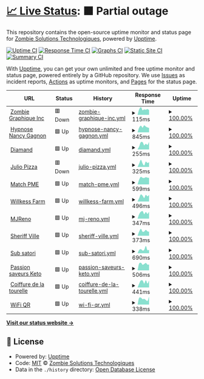# [📈 Live Status](https://status.zombiegraphique.com): <!--live status--> **🟧 Partial outage**

This repository contains the open-source uptime monitor and status page for [Zombie Solutions Technologiques](https://zombie.technology), powered by [Upptime](https://github.com/upptime/upptime).

[![Uptime CI](https://github.com/Zombie-Technology/uptime/workflows/Uptime%20CI/badge.svg)](https://github.com/Zombie-Technology/uptime/actions?query=workflow%3A%22Uptime+CI%22)
[![Response Time CI](https://github.com/Zombie-Technology/uptime/workflows/Response%20Time%20CI/badge.svg)](https://github.com/Zombie-Technology/uptime/actions?query=workflow%3A%22Response+Time+CI%22)
[![Graphs CI](https://github.com/Zombie-Technology/uptime/workflows/Graphs%20CI/badge.svg)](https://github.com/Zombie-Technology/uptime/actions?query=workflow%3A%22Graphs+CI%22)
[![Static Site CI](https://github.com/Zombie-Technology/uptime/workflows/Static%20Site%20CI/badge.svg)](https://github.com/Zombie-Technology/uptime/actions?query=workflow%3A%22Static+Site+CI%22)
[![Summary CI](https://github.com/Zombie-Technology/uptime/workflows/Summary%20CI/badge.svg)](https://github.com/Zombie-Technology/uptime/actions?query=workflow%3A%22Summary+CI%22)

With [Upptime](https://upptime.js.org), you can get your own unlimited and free uptime monitor and status page, powered entirely by a GitHub repository. We use [Issues](https://github.com/Zombie-Technology/uptime/issues) as incident reports, [Actions](https://github.com/Zombie-Technology/uptime/actions) as uptime monitors, and [Pages](https://status.zombiegraphique.com) for the status page.

<!--start: status pages-->
<!-- This summary is generated by Upptime (https://github.com/upptime/upptime) -->
<!-- Do not edit this manually, your changes will be overwritten -->
<!-- prettier-ignore -->
| URL | Status | History | Response Time | Uptime |
| --- | ------ | ------- | ------------- | ------ |
| <img alt="" src="https://zombiegraphique.com/favicon.ico" height="13"> [Zombie Graphique Inc](https://zombiegraphique.com) | 🟥 Down | [zombie-graphique-inc.yml](https://github.com/Zombie-Technology/uptime/commits/HEAD/history/zombie-graphique-inc.yml) | <details><summary><img alt="Response time graph" src="./graphs/zombie-graphique-inc/response-time-week.png" height="20"> 115ms</summary><br><a href="https://status.zombiegraphique.com/history/zombie-graphique-inc"><img alt="Response time 123" src="https://img.shields.io/endpoint?url=https%3A%2F%2Fraw.githubusercontent.com%2FZombie-Technology%2Fuptime%2FHEAD%2Fapi%2Fzombie-graphique-inc%2Fresponse-time.json"></a><br><a href="https://status.zombiegraphique.com/history/zombie-graphique-inc"><img alt="24-hour response time 97" src="https://img.shields.io/endpoint?url=https%3A%2F%2Fraw.githubusercontent.com%2FZombie-Technology%2Fuptime%2FHEAD%2Fapi%2Fzombie-graphique-inc%2Fresponse-time-day.json"></a><br><a href="https://status.zombiegraphique.com/history/zombie-graphique-inc"><img alt="7-day response time 115" src="https://img.shields.io/endpoint?url=https%3A%2F%2Fraw.githubusercontent.com%2FZombie-Technology%2Fuptime%2FHEAD%2Fapi%2Fzombie-graphique-inc%2Fresponse-time-week.json"></a><br><a href="https://status.zombiegraphique.com/history/zombie-graphique-inc"><img alt="30-day response time 110" src="https://img.shields.io/endpoint?url=https%3A%2F%2Fraw.githubusercontent.com%2FZombie-Technology%2Fuptime%2FHEAD%2Fapi%2Fzombie-graphique-inc%2Fresponse-time-month.json"></a><br><a href="https://status.zombiegraphique.com/history/zombie-graphique-inc"><img alt="1-year response time 123" src="https://img.shields.io/endpoint?url=https%3A%2F%2Fraw.githubusercontent.com%2FZombie-Technology%2Fuptime%2FHEAD%2Fapi%2Fzombie-graphique-inc%2Fresponse-time-year.json"></a></details> | <details><summary><a href="https://status.zombiegraphique.com/history/zombie-graphique-inc">100.00%</a></summary><a href="https://status.zombiegraphique.com/history/zombie-graphique-inc"><img alt="All-time uptime 97.53%" src="https://img.shields.io/endpoint?url=https%3A%2F%2Fraw.githubusercontent.com%2FZombie-Technology%2Fuptime%2FHEAD%2Fapi%2Fzombie-graphique-inc%2Fuptime.json"></a><br><a href="https://status.zombiegraphique.com/history/zombie-graphique-inc"><img alt="24-hour uptime 100.00%" src="https://img.shields.io/endpoint?url=https%3A%2F%2Fraw.githubusercontent.com%2FZombie-Technology%2Fuptime%2FHEAD%2Fapi%2Fzombie-graphique-inc%2Fuptime-day.json"></a><br><a href="https://status.zombiegraphique.com/history/zombie-graphique-inc"><img alt="7-day uptime 100.00%" src="https://img.shields.io/endpoint?url=https%3A%2F%2Fraw.githubusercontent.com%2FZombie-Technology%2Fuptime%2FHEAD%2Fapi%2Fzombie-graphique-inc%2Fuptime-week.json"></a><br><a href="https://status.zombiegraphique.com/history/zombie-graphique-inc"><img alt="30-day uptime 100.00%" src="https://img.shields.io/endpoint?url=https%3A%2F%2Fraw.githubusercontent.com%2FZombie-Technology%2Fuptime%2FHEAD%2Fapi%2Fzombie-graphique-inc%2Fuptime-month.json"></a><br><a href="https://status.zombiegraphique.com/history/zombie-graphique-inc"><img alt="1-year uptime 97.53%" src="https://img.shields.io/endpoint?url=https%3A%2F%2Fraw.githubusercontent.com%2FZombie-Technology%2Fuptime%2FHEAD%2Fapi%2Fzombie-graphique-inc%2Fuptime-year.json"></a></details>
| <img alt="" src="https://hypnonancy.com/favicon.ico" height="13"> [Hypnose Nancy Gagnon](https://www.hypnonancy.com) | 🟩 Up | [hypnose-nancy-gagnon.yml](https://github.com/Zombie-Technology/uptime/commits/HEAD/history/hypnose-nancy-gagnon.yml) | <details><summary><img alt="Response time graph" src="./graphs/hypnose-nancy-gagnon/response-time-week.png" height="20"> 845ms</summary><br><a href="https://status.zombiegraphique.com/history/hypnose-nancy-gagnon"><img alt="Response time 818" src="https://img.shields.io/endpoint?url=https%3A%2F%2Fraw.githubusercontent.com%2FZombie-Technology%2Fuptime%2FHEAD%2Fapi%2Fhypnose-nancy-gagnon%2Fresponse-time.json"></a><br><a href="https://status.zombiegraphique.com/history/hypnose-nancy-gagnon"><img alt="24-hour response time 692" src="https://img.shields.io/endpoint?url=https%3A%2F%2Fraw.githubusercontent.com%2FZombie-Technology%2Fuptime%2FHEAD%2Fapi%2Fhypnose-nancy-gagnon%2Fresponse-time-day.json"></a><br><a href="https://status.zombiegraphique.com/history/hypnose-nancy-gagnon"><img alt="7-day response time 845" src="https://img.shields.io/endpoint?url=https%3A%2F%2Fraw.githubusercontent.com%2FZombie-Technology%2Fuptime%2FHEAD%2Fapi%2Fhypnose-nancy-gagnon%2Fresponse-time-week.json"></a><br><a href="https://status.zombiegraphique.com/history/hypnose-nancy-gagnon"><img alt="30-day response time 798" src="https://img.shields.io/endpoint?url=https%3A%2F%2Fraw.githubusercontent.com%2FZombie-Technology%2Fuptime%2FHEAD%2Fapi%2Fhypnose-nancy-gagnon%2Fresponse-time-month.json"></a><br><a href="https://status.zombiegraphique.com/history/hypnose-nancy-gagnon"><img alt="1-year response time 818" src="https://img.shields.io/endpoint?url=https%3A%2F%2Fraw.githubusercontent.com%2FZombie-Technology%2Fuptime%2FHEAD%2Fapi%2Fhypnose-nancy-gagnon%2Fresponse-time-year.json"></a></details> | <details><summary><a href="https://status.zombiegraphique.com/history/hypnose-nancy-gagnon">100.00%</a></summary><a href="https://status.zombiegraphique.com/history/hypnose-nancy-gagnon"><img alt="All-time uptime 99.86%" src="https://img.shields.io/endpoint?url=https%3A%2F%2Fraw.githubusercontent.com%2FZombie-Technology%2Fuptime%2FHEAD%2Fapi%2Fhypnose-nancy-gagnon%2Fuptime.json"></a><br><a href="https://status.zombiegraphique.com/history/hypnose-nancy-gagnon"><img alt="24-hour uptime 100.00%" src="https://img.shields.io/endpoint?url=https%3A%2F%2Fraw.githubusercontent.com%2FZombie-Technology%2Fuptime%2FHEAD%2Fapi%2Fhypnose-nancy-gagnon%2Fuptime-day.json"></a><br><a href="https://status.zombiegraphique.com/history/hypnose-nancy-gagnon"><img alt="7-day uptime 100.00%" src="https://img.shields.io/endpoint?url=https%3A%2F%2Fraw.githubusercontent.com%2FZombie-Technology%2Fuptime%2FHEAD%2Fapi%2Fhypnose-nancy-gagnon%2Fuptime-week.json"></a><br><a href="https://status.zombiegraphique.com/history/hypnose-nancy-gagnon"><img alt="30-day uptime 100.00%" src="https://img.shields.io/endpoint?url=https%3A%2F%2Fraw.githubusercontent.com%2FZombie-Technology%2Fuptime%2FHEAD%2Fapi%2Fhypnose-nancy-gagnon%2Fuptime-month.json"></a><br><a href="https://status.zombiegraphique.com/history/hypnose-nancy-gagnon"><img alt="1-year uptime 99.86%" src="https://img.shields.io/endpoint?url=https%3A%2F%2Fraw.githubusercontent.com%2FZombie-Technology%2Fuptime%2FHEAD%2Fapi%2Fhypnose-nancy-gagnon%2Fuptime-year.json"></a></details>
| <img alt="" src="https://favicons.githubusercontent.com/diamand.ca" height="13"> [Diamand](https://diamand.ca) | 🟩 Up | [diamand.yml](https://github.com/Zombie-Technology/uptime/commits/HEAD/history/diamand.yml) | <details><summary><img alt="Response time graph" src="./graphs/diamand/response-time-week.png" height="20"> 255ms</summary><br><a href="https://status.zombiegraphique.com/history/diamand"><img alt="Response time 216" src="https://img.shields.io/endpoint?url=https%3A%2F%2Fraw.githubusercontent.com%2FZombie-Technology%2Fuptime%2FHEAD%2Fapi%2Fdiamand%2Fresponse-time.json"></a><br><a href="https://status.zombiegraphique.com/history/diamand"><img alt="24-hour response time 336" src="https://img.shields.io/endpoint?url=https%3A%2F%2Fraw.githubusercontent.com%2FZombie-Technology%2Fuptime%2FHEAD%2Fapi%2Fdiamand%2Fresponse-time-day.json"></a><br><a href="https://status.zombiegraphique.com/history/diamand"><img alt="7-day response time 255" src="https://img.shields.io/endpoint?url=https%3A%2F%2Fraw.githubusercontent.com%2FZombie-Technology%2Fuptime%2FHEAD%2Fapi%2Fdiamand%2Fresponse-time-week.json"></a><br><a href="https://status.zombiegraphique.com/history/diamand"><img alt="30-day response time 230" src="https://img.shields.io/endpoint?url=https%3A%2F%2Fraw.githubusercontent.com%2FZombie-Technology%2Fuptime%2FHEAD%2Fapi%2Fdiamand%2Fresponse-time-month.json"></a><br><a href="https://status.zombiegraphique.com/history/diamand"><img alt="1-year response time 216" src="https://img.shields.io/endpoint?url=https%3A%2F%2Fraw.githubusercontent.com%2FZombie-Technology%2Fuptime%2FHEAD%2Fapi%2Fdiamand%2Fresponse-time-year.json"></a></details> | <details><summary><a href="https://status.zombiegraphique.com/history/diamand">100.00%</a></summary><a href="https://status.zombiegraphique.com/history/diamand"><img alt="All-time uptime 99.88%" src="https://img.shields.io/endpoint?url=https%3A%2F%2Fraw.githubusercontent.com%2FZombie-Technology%2Fuptime%2FHEAD%2Fapi%2Fdiamand%2Fuptime.json"></a><br><a href="https://status.zombiegraphique.com/history/diamand"><img alt="24-hour uptime 100.00%" src="https://img.shields.io/endpoint?url=https%3A%2F%2Fraw.githubusercontent.com%2FZombie-Technology%2Fuptime%2FHEAD%2Fapi%2Fdiamand%2Fuptime-day.json"></a><br><a href="https://status.zombiegraphique.com/history/diamand"><img alt="7-day uptime 100.00%" src="https://img.shields.io/endpoint?url=https%3A%2F%2Fraw.githubusercontent.com%2FZombie-Technology%2Fuptime%2FHEAD%2Fapi%2Fdiamand%2Fuptime-week.json"></a><br><a href="https://status.zombiegraphique.com/history/diamand"><img alt="30-day uptime 100.00%" src="https://img.shields.io/endpoint?url=https%3A%2F%2Fraw.githubusercontent.com%2FZombie-Technology%2Fuptime%2FHEAD%2Fapi%2Fdiamand%2Fuptime-month.json"></a><br><a href="https://status.zombiegraphique.com/history/diamand"><img alt="1-year uptime 99.88%" src="https://img.shields.io/endpoint?url=https%3A%2F%2Fraw.githubusercontent.com%2FZombie-Technology%2Fuptime%2FHEAD%2Fapi%2Fdiamand%2Fuptime-year.json"></a></details>
| <img alt="" src="https://favicons.githubusercontent.com/julio.pizza" height="13"> [Julio Pizza](https://julio.pizza) | 🟥 Down | [julio-pizza.yml](https://github.com/Zombie-Technology/uptime/commits/HEAD/history/julio-pizza.yml) | <details><summary><img alt="Response time graph" src="./graphs/julio-pizza/response-time-week.png" height="20"> 325ms</summary><br><a href="https://status.zombiegraphique.com/history/julio-pizza"><img alt="Response time 266" src="https://img.shields.io/endpoint?url=https%3A%2F%2Fraw.githubusercontent.com%2FZombie-Technology%2Fuptime%2FHEAD%2Fapi%2Fjulio-pizza%2Fresponse-time.json"></a><br><a href="https://status.zombiegraphique.com/history/julio-pizza"><img alt="24-hour response time 363" src="https://img.shields.io/endpoint?url=https%3A%2F%2Fraw.githubusercontent.com%2FZombie-Technology%2Fuptime%2FHEAD%2Fapi%2Fjulio-pizza%2Fresponse-time-day.json"></a><br><a href="https://status.zombiegraphique.com/history/julio-pizza"><img alt="7-day response time 325" src="https://img.shields.io/endpoint?url=https%3A%2F%2Fraw.githubusercontent.com%2FZombie-Technology%2Fuptime%2FHEAD%2Fapi%2Fjulio-pizza%2Fresponse-time-week.json"></a><br><a href="https://status.zombiegraphique.com/history/julio-pizza"><img alt="30-day response time 291" src="https://img.shields.io/endpoint?url=https%3A%2F%2Fraw.githubusercontent.com%2FZombie-Technology%2Fuptime%2FHEAD%2Fapi%2Fjulio-pizza%2Fresponse-time-month.json"></a><br><a href="https://status.zombiegraphique.com/history/julio-pizza"><img alt="1-year response time 266" src="https://img.shields.io/endpoint?url=https%3A%2F%2Fraw.githubusercontent.com%2FZombie-Technology%2Fuptime%2FHEAD%2Fapi%2Fjulio-pizza%2Fresponse-time-year.json"></a></details> | <details><summary><a href="https://status.zombiegraphique.com/history/julio-pizza">100.00%</a></summary><a href="https://status.zombiegraphique.com/history/julio-pizza"><img alt="All-time uptime 97.53%" src="https://img.shields.io/endpoint?url=https%3A%2F%2Fraw.githubusercontent.com%2FZombie-Technology%2Fuptime%2FHEAD%2Fapi%2Fjulio-pizza%2Fuptime.json"></a><br><a href="https://status.zombiegraphique.com/history/julio-pizza"><img alt="24-hour uptime 100.00%" src="https://img.shields.io/endpoint?url=https%3A%2F%2Fraw.githubusercontent.com%2FZombie-Technology%2Fuptime%2FHEAD%2Fapi%2Fjulio-pizza%2Fuptime-day.json"></a><br><a href="https://status.zombiegraphique.com/history/julio-pizza"><img alt="7-day uptime 100.00%" src="https://img.shields.io/endpoint?url=https%3A%2F%2Fraw.githubusercontent.com%2FZombie-Technology%2Fuptime%2FHEAD%2Fapi%2Fjulio-pizza%2Fuptime-week.json"></a><br><a href="https://status.zombiegraphique.com/history/julio-pizza"><img alt="30-day uptime 100.00%" src="https://img.shields.io/endpoint?url=https%3A%2F%2Fraw.githubusercontent.com%2FZombie-Technology%2Fuptime%2FHEAD%2Fapi%2Fjulio-pizza%2Fuptime-month.json"></a><br><a href="https://status.zombiegraphique.com/history/julio-pizza"><img alt="1-year uptime 97.53%" src="https://img.shields.io/endpoint?url=https%3A%2F%2Fraw.githubusercontent.com%2FZombie-Technology%2Fuptime%2FHEAD%2Fapi%2Fjulio-pizza%2Fuptime-year.json"></a></details>
| <img alt="" src="https://favicons.githubusercontent.com/matchpme.ca" height="13"> [Match PME](https://matchpme.ca) | 🟩 Up | [match-pme.yml](https://github.com/Zombie-Technology/uptime/commits/HEAD/history/match-pme.yml) | <details><summary><img alt="Response time graph" src="./graphs/match-pme/response-time-week.png" height="20"> 599ms</summary><br><a href="https://status.zombiegraphique.com/history/match-pme"><img alt="Response time 663" src="https://img.shields.io/endpoint?url=https%3A%2F%2Fraw.githubusercontent.com%2FZombie-Technology%2Fuptime%2FHEAD%2Fapi%2Fmatch-pme%2Fresponse-time.json"></a><br><a href="https://status.zombiegraphique.com/history/match-pme"><img alt="24-hour response time 595" src="https://img.shields.io/endpoint?url=https%3A%2F%2Fraw.githubusercontent.com%2FZombie-Technology%2Fuptime%2FHEAD%2Fapi%2Fmatch-pme%2Fresponse-time-day.json"></a><br><a href="https://status.zombiegraphique.com/history/match-pme"><img alt="7-day response time 599" src="https://img.shields.io/endpoint?url=https%3A%2F%2Fraw.githubusercontent.com%2FZombie-Technology%2Fuptime%2FHEAD%2Fapi%2Fmatch-pme%2Fresponse-time-week.json"></a><br><a href="https://status.zombiegraphique.com/history/match-pme"><img alt="30-day response time 627" src="https://img.shields.io/endpoint?url=https%3A%2F%2Fraw.githubusercontent.com%2FZombie-Technology%2Fuptime%2FHEAD%2Fapi%2Fmatch-pme%2Fresponse-time-month.json"></a><br><a href="https://status.zombiegraphique.com/history/match-pme"><img alt="1-year response time 663" src="https://img.shields.io/endpoint?url=https%3A%2F%2Fraw.githubusercontent.com%2FZombie-Technology%2Fuptime%2FHEAD%2Fapi%2Fmatch-pme%2Fresponse-time-year.json"></a></details> | <details><summary><a href="https://status.zombiegraphique.com/history/match-pme">100.00%</a></summary><a href="https://status.zombiegraphique.com/history/match-pme"><img alt="All-time uptime 99.88%" src="https://img.shields.io/endpoint?url=https%3A%2F%2Fraw.githubusercontent.com%2FZombie-Technology%2Fuptime%2FHEAD%2Fapi%2Fmatch-pme%2Fuptime.json"></a><br><a href="https://status.zombiegraphique.com/history/match-pme"><img alt="24-hour uptime 100.00%" src="https://img.shields.io/endpoint?url=https%3A%2F%2Fraw.githubusercontent.com%2FZombie-Technology%2Fuptime%2FHEAD%2Fapi%2Fmatch-pme%2Fuptime-day.json"></a><br><a href="https://status.zombiegraphique.com/history/match-pme"><img alt="7-day uptime 100.00%" src="https://img.shields.io/endpoint?url=https%3A%2F%2Fraw.githubusercontent.com%2FZombie-Technology%2Fuptime%2FHEAD%2Fapi%2Fmatch-pme%2Fuptime-week.json"></a><br><a href="https://status.zombiegraphique.com/history/match-pme"><img alt="30-day uptime 100.00%" src="https://img.shields.io/endpoint?url=https%3A%2F%2Fraw.githubusercontent.com%2FZombie-Technology%2Fuptime%2FHEAD%2Fapi%2Fmatch-pme%2Fuptime-month.json"></a><br><a href="https://status.zombiegraphique.com/history/match-pme"><img alt="1-year uptime 99.88%" src="https://img.shields.io/endpoint?url=https%3A%2F%2Fraw.githubusercontent.com%2FZombie-Technology%2Fuptime%2FHEAD%2Fapi%2Fmatch-pme%2Fuptime-year.json"></a></details>
| <img alt="" src="https://favicons.githubusercontent.com/willkess.farm" height="13"> [Willkess Farm](https://willkess.farm) | 🟩 Up | [willkess-farm.yml](https://github.com/Zombie-Technology/uptime/commits/HEAD/history/willkess-farm.yml) | <details><summary><img alt="Response time graph" src="./graphs/willkess-farm/response-time-week.png" height="20"> 496ms</summary><br><a href="https://status.zombiegraphique.com/history/willkess-farm"><img alt="Response time 561" src="https://img.shields.io/endpoint?url=https%3A%2F%2Fraw.githubusercontent.com%2FZombie-Technology%2Fuptime%2FHEAD%2Fapi%2Fwillkess-farm%2Fresponse-time.json"></a><br><a href="https://status.zombiegraphique.com/history/willkess-farm"><img alt="24-hour response time 590" src="https://img.shields.io/endpoint?url=https%3A%2F%2Fraw.githubusercontent.com%2FZombie-Technology%2Fuptime%2FHEAD%2Fapi%2Fwillkess-farm%2Fresponse-time-day.json"></a><br><a href="https://status.zombiegraphique.com/history/willkess-farm"><img alt="7-day response time 496" src="https://img.shields.io/endpoint?url=https%3A%2F%2Fraw.githubusercontent.com%2FZombie-Technology%2Fuptime%2FHEAD%2Fapi%2Fwillkess-farm%2Fresponse-time-week.json"></a><br><a href="https://status.zombiegraphique.com/history/willkess-farm"><img alt="30-day response time 449" src="https://img.shields.io/endpoint?url=https%3A%2F%2Fraw.githubusercontent.com%2FZombie-Technology%2Fuptime%2FHEAD%2Fapi%2Fwillkess-farm%2Fresponse-time-month.json"></a><br><a href="https://status.zombiegraphique.com/history/willkess-farm"><img alt="1-year response time 561" src="https://img.shields.io/endpoint?url=https%3A%2F%2Fraw.githubusercontent.com%2FZombie-Technology%2Fuptime%2FHEAD%2Fapi%2Fwillkess-farm%2Fresponse-time-year.json"></a></details> | <details><summary><a href="https://status.zombiegraphique.com/history/willkess-farm">100.00%</a></summary><a href="https://status.zombiegraphique.com/history/willkess-farm"><img alt="All-time uptime 98.44%" src="https://img.shields.io/endpoint?url=https%3A%2F%2Fraw.githubusercontent.com%2FZombie-Technology%2Fuptime%2FHEAD%2Fapi%2Fwillkess-farm%2Fuptime.json"></a><br><a href="https://status.zombiegraphique.com/history/willkess-farm"><img alt="24-hour uptime 100.00%" src="https://img.shields.io/endpoint?url=https%3A%2F%2Fraw.githubusercontent.com%2FZombie-Technology%2Fuptime%2FHEAD%2Fapi%2Fwillkess-farm%2Fuptime-day.json"></a><br><a href="https://status.zombiegraphique.com/history/willkess-farm"><img alt="7-day uptime 100.00%" src="https://img.shields.io/endpoint?url=https%3A%2F%2Fraw.githubusercontent.com%2FZombie-Technology%2Fuptime%2FHEAD%2Fapi%2Fwillkess-farm%2Fuptime-week.json"></a><br><a href="https://status.zombiegraphique.com/history/willkess-farm"><img alt="30-day uptime 100.00%" src="https://img.shields.io/endpoint?url=https%3A%2F%2Fraw.githubusercontent.com%2FZombie-Technology%2Fuptime%2FHEAD%2Fapi%2Fwillkess-farm%2Fuptime-month.json"></a><br><a href="https://status.zombiegraphique.com/history/willkess-farm"><img alt="1-year uptime 98.44%" src="https://img.shields.io/endpoint?url=https%3A%2F%2Fraw.githubusercontent.com%2FZombie-Technology%2Fuptime%2FHEAD%2Fapi%2Fwillkess-farm%2Fuptime-year.json"></a></details>
| <img alt="" src="https://favicons.githubusercontent.com/mjreno.ca" height="13"> [MJReno](https://mjreno.ca) | 🟩 Up | [mj-reno.yml](https://github.com/Zombie-Technology/uptime/commits/HEAD/history/mj-reno.yml) | <details><summary><img alt="Response time graph" src="./graphs/mj-reno/response-time-week.png" height="20"> 347ms</summary><br><a href="https://status.zombiegraphique.com/history/mj-reno"><img alt="Response time 355" src="https://img.shields.io/endpoint?url=https%3A%2F%2Fraw.githubusercontent.com%2FZombie-Technology%2Fuptime%2FHEAD%2Fapi%2Fmj-reno%2Fresponse-time.json"></a><br><a href="https://status.zombiegraphique.com/history/mj-reno"><img alt="24-hour response time 395" src="https://img.shields.io/endpoint?url=https%3A%2F%2Fraw.githubusercontent.com%2FZombie-Technology%2Fuptime%2FHEAD%2Fapi%2Fmj-reno%2Fresponse-time-day.json"></a><br><a href="https://status.zombiegraphique.com/history/mj-reno"><img alt="7-day response time 347" src="https://img.shields.io/endpoint?url=https%3A%2F%2Fraw.githubusercontent.com%2FZombie-Technology%2Fuptime%2FHEAD%2Fapi%2Fmj-reno%2Fresponse-time-week.json"></a><br><a href="https://status.zombiegraphique.com/history/mj-reno"><img alt="30-day response time 347" src="https://img.shields.io/endpoint?url=https%3A%2F%2Fraw.githubusercontent.com%2FZombie-Technology%2Fuptime%2FHEAD%2Fapi%2Fmj-reno%2Fresponse-time-month.json"></a><br><a href="https://status.zombiegraphique.com/history/mj-reno"><img alt="1-year response time 355" src="https://img.shields.io/endpoint?url=https%3A%2F%2Fraw.githubusercontent.com%2FZombie-Technology%2Fuptime%2FHEAD%2Fapi%2Fmj-reno%2Fresponse-time-year.json"></a></details> | <details><summary><a href="https://status.zombiegraphique.com/history/mj-reno">100.00%</a></summary><a href="https://status.zombiegraphique.com/history/mj-reno"><img alt="All-time uptime 99.89%" src="https://img.shields.io/endpoint?url=https%3A%2F%2Fraw.githubusercontent.com%2FZombie-Technology%2Fuptime%2FHEAD%2Fapi%2Fmj-reno%2Fuptime.json"></a><br><a href="https://status.zombiegraphique.com/history/mj-reno"><img alt="24-hour uptime 100.00%" src="https://img.shields.io/endpoint?url=https%3A%2F%2Fraw.githubusercontent.com%2FZombie-Technology%2Fuptime%2FHEAD%2Fapi%2Fmj-reno%2Fuptime-day.json"></a><br><a href="https://status.zombiegraphique.com/history/mj-reno"><img alt="7-day uptime 100.00%" src="https://img.shields.io/endpoint?url=https%3A%2F%2Fraw.githubusercontent.com%2FZombie-Technology%2Fuptime%2FHEAD%2Fapi%2Fmj-reno%2Fuptime-week.json"></a><br><a href="https://status.zombiegraphique.com/history/mj-reno"><img alt="30-day uptime 100.00%" src="https://img.shields.io/endpoint?url=https%3A%2F%2Fraw.githubusercontent.com%2FZombie-Technology%2Fuptime%2FHEAD%2Fapi%2Fmj-reno%2Fuptime-month.json"></a><br><a href="https://status.zombiegraphique.com/history/mj-reno"><img alt="1-year uptime 99.89%" src="https://img.shields.io/endpoint?url=https%3A%2F%2Fraw.githubusercontent.com%2FZombie-Technology%2Fuptime%2FHEAD%2Fapi%2Fmj-reno%2Fuptime-year.json"></a></details>
| <img alt="" src="https://favicons.githubusercontent.com/sherifville.com" height="13"> [Sheriff Ville](https://sherifville.com) | 🟩 Up | [sheriff-ville.yml](https://github.com/Zombie-Technology/uptime/commits/HEAD/history/sheriff-ville.yml) | <details><summary><img alt="Response time graph" src="./graphs/sheriff-ville/response-time-week.png" height="20"> 373ms</summary><br><a href="https://status.zombiegraphique.com/history/sheriff-ville"><img alt="Response time 364" src="https://img.shields.io/endpoint?url=https%3A%2F%2Fraw.githubusercontent.com%2FZombie-Technology%2Fuptime%2FHEAD%2Fapi%2Fsheriff-ville%2Fresponse-time.json"></a><br><a href="https://status.zombiegraphique.com/history/sheriff-ville"><img alt="24-hour response time 312" src="https://img.shields.io/endpoint?url=https%3A%2F%2Fraw.githubusercontent.com%2FZombie-Technology%2Fuptime%2FHEAD%2Fapi%2Fsheriff-ville%2Fresponse-time-day.json"></a><br><a href="https://status.zombiegraphique.com/history/sheriff-ville"><img alt="7-day response time 373" src="https://img.shields.io/endpoint?url=https%3A%2F%2Fraw.githubusercontent.com%2FZombie-Technology%2Fuptime%2FHEAD%2Fapi%2Fsheriff-ville%2Fresponse-time-week.json"></a><br><a href="https://status.zombiegraphique.com/history/sheriff-ville"><img alt="30-day response time 372" src="https://img.shields.io/endpoint?url=https%3A%2F%2Fraw.githubusercontent.com%2FZombie-Technology%2Fuptime%2FHEAD%2Fapi%2Fsheriff-ville%2Fresponse-time-month.json"></a><br><a href="https://status.zombiegraphique.com/history/sheriff-ville"><img alt="1-year response time 364" src="https://img.shields.io/endpoint?url=https%3A%2F%2Fraw.githubusercontent.com%2FZombie-Technology%2Fuptime%2FHEAD%2Fapi%2Fsheriff-ville%2Fresponse-time-year.json"></a></details> | <details><summary><a href="https://status.zombiegraphique.com/history/sheriff-ville">100.00%</a></summary><a href="https://status.zombiegraphique.com/history/sheriff-ville"><img alt="All-time uptime 76.81%" src="https://img.shields.io/endpoint?url=https%3A%2F%2Fraw.githubusercontent.com%2FZombie-Technology%2Fuptime%2FHEAD%2Fapi%2Fsheriff-ville%2Fuptime.json"></a><br><a href="https://status.zombiegraphique.com/history/sheriff-ville"><img alt="24-hour uptime 100.00%" src="https://img.shields.io/endpoint?url=https%3A%2F%2Fraw.githubusercontent.com%2FZombie-Technology%2Fuptime%2FHEAD%2Fapi%2Fsheriff-ville%2Fuptime-day.json"></a><br><a href="https://status.zombiegraphique.com/history/sheriff-ville"><img alt="7-day uptime 100.00%" src="https://img.shields.io/endpoint?url=https%3A%2F%2Fraw.githubusercontent.com%2FZombie-Technology%2Fuptime%2FHEAD%2Fapi%2Fsheriff-ville%2Fuptime-week.json"></a><br><a href="https://status.zombiegraphique.com/history/sheriff-ville"><img alt="30-day uptime 95.89%" src="https://img.shields.io/endpoint?url=https%3A%2F%2Fraw.githubusercontent.com%2FZombie-Technology%2Fuptime%2FHEAD%2Fapi%2Fsheriff-ville%2Fuptime-month.json"></a><br><a href="https://status.zombiegraphique.com/history/sheriff-ville"><img alt="1-year uptime 76.81%" src="https://img.shields.io/endpoint?url=https%3A%2F%2Fraw.githubusercontent.com%2FZombie-Technology%2Fuptime%2FHEAD%2Fapi%2Fsheriff-ville%2Fuptime-year.json"></a></details>
| <img alt="" src="https://favicons.githubusercontent.com/subsatori.com" height="13"> [Sub satori](https://subsatori.com) | 🟩 Up | [sub-satori.yml](https://github.com/Zombie-Technology/uptime/commits/HEAD/history/sub-satori.yml) | <details><summary><img alt="Response time graph" src="./graphs/sub-satori/response-time-week.png" height="20"> 690ms</summary><br><a href="https://status.zombiegraphique.com/history/sub-satori"><img alt="Response time 618" src="https://img.shields.io/endpoint?url=https%3A%2F%2Fraw.githubusercontent.com%2FZombie-Technology%2Fuptime%2FHEAD%2Fapi%2Fsub-satori%2Fresponse-time.json"></a><br><a href="https://status.zombiegraphique.com/history/sub-satori"><img alt="24-hour response time 603" src="https://img.shields.io/endpoint?url=https%3A%2F%2Fraw.githubusercontent.com%2FZombie-Technology%2Fuptime%2FHEAD%2Fapi%2Fsub-satori%2Fresponse-time-day.json"></a><br><a href="https://status.zombiegraphique.com/history/sub-satori"><img alt="7-day response time 690" src="https://img.shields.io/endpoint?url=https%3A%2F%2Fraw.githubusercontent.com%2FZombie-Technology%2Fuptime%2FHEAD%2Fapi%2Fsub-satori%2Fresponse-time-week.json"></a><br><a href="https://status.zombiegraphique.com/history/sub-satori"><img alt="30-day response time 621" src="https://img.shields.io/endpoint?url=https%3A%2F%2Fraw.githubusercontent.com%2FZombie-Technology%2Fuptime%2FHEAD%2Fapi%2Fsub-satori%2Fresponse-time-month.json"></a><br><a href="https://status.zombiegraphique.com/history/sub-satori"><img alt="1-year response time 618" src="https://img.shields.io/endpoint?url=https%3A%2F%2Fraw.githubusercontent.com%2FZombie-Technology%2Fuptime%2FHEAD%2Fapi%2Fsub-satori%2Fresponse-time-year.json"></a></details> | <details><summary><a href="https://status.zombiegraphique.com/history/sub-satori">100.00%</a></summary><a href="https://status.zombiegraphique.com/history/sub-satori"><img alt="All-time uptime 99.89%" src="https://img.shields.io/endpoint?url=https%3A%2F%2Fraw.githubusercontent.com%2FZombie-Technology%2Fuptime%2FHEAD%2Fapi%2Fsub-satori%2Fuptime.json"></a><br><a href="https://status.zombiegraphique.com/history/sub-satori"><img alt="24-hour uptime 100.00%" src="https://img.shields.io/endpoint?url=https%3A%2F%2Fraw.githubusercontent.com%2FZombie-Technology%2Fuptime%2FHEAD%2Fapi%2Fsub-satori%2Fuptime-day.json"></a><br><a href="https://status.zombiegraphique.com/history/sub-satori"><img alt="7-day uptime 100.00%" src="https://img.shields.io/endpoint?url=https%3A%2F%2Fraw.githubusercontent.com%2FZombie-Technology%2Fuptime%2FHEAD%2Fapi%2Fsub-satori%2Fuptime-week.json"></a><br><a href="https://status.zombiegraphique.com/history/sub-satori"><img alt="30-day uptime 100.00%" src="https://img.shields.io/endpoint?url=https%3A%2F%2Fraw.githubusercontent.com%2FZombie-Technology%2Fuptime%2FHEAD%2Fapi%2Fsub-satori%2Fuptime-month.json"></a><br><a href="https://status.zombiegraphique.com/history/sub-satori"><img alt="1-year uptime 99.89%" src="https://img.shields.io/endpoint?url=https%3A%2F%2Fraw.githubusercontent.com%2FZombie-Technology%2Fuptime%2FHEAD%2Fapi%2Fsub-satori%2Fuptime-year.json"></a></details>
| <img alt="" src="https://favicons.githubusercontent.com/passionsaveursketo.ca" height="13"> [Passion saveurs Keto](https://passionsaveursketo.ca) | 🟩 Up | [passion-saveurs-keto.yml](https://github.com/Zombie-Technology/uptime/commits/HEAD/history/passion-saveurs-keto.yml) | <details><summary><img alt="Response time graph" src="./graphs/passion-saveurs-keto/response-time-week.png" height="20"> 506ms</summary><br><a href="https://status.zombiegraphique.com/history/passion-saveurs-keto"><img alt="Response time 513" src="https://img.shields.io/endpoint?url=https%3A%2F%2Fraw.githubusercontent.com%2FZombie-Technology%2Fuptime%2FHEAD%2Fapi%2Fpassion-saveurs-keto%2Fresponse-time.json"></a><br><a href="https://status.zombiegraphique.com/history/passion-saveurs-keto"><img alt="24-hour response time 452" src="https://img.shields.io/endpoint?url=https%3A%2F%2Fraw.githubusercontent.com%2FZombie-Technology%2Fuptime%2FHEAD%2Fapi%2Fpassion-saveurs-keto%2Fresponse-time-day.json"></a><br><a href="https://status.zombiegraphique.com/history/passion-saveurs-keto"><img alt="7-day response time 506" src="https://img.shields.io/endpoint?url=https%3A%2F%2Fraw.githubusercontent.com%2FZombie-Technology%2Fuptime%2FHEAD%2Fapi%2Fpassion-saveurs-keto%2Fresponse-time-week.json"></a><br><a href="https://status.zombiegraphique.com/history/passion-saveurs-keto"><img alt="30-day response time 491" src="https://img.shields.io/endpoint?url=https%3A%2F%2Fraw.githubusercontent.com%2FZombie-Technology%2Fuptime%2FHEAD%2Fapi%2Fpassion-saveurs-keto%2Fresponse-time-month.json"></a><br><a href="https://status.zombiegraphique.com/history/passion-saveurs-keto"><img alt="1-year response time 513" src="https://img.shields.io/endpoint?url=https%3A%2F%2Fraw.githubusercontent.com%2FZombie-Technology%2Fuptime%2FHEAD%2Fapi%2Fpassion-saveurs-keto%2Fresponse-time-year.json"></a></details> | <details><summary><a href="https://status.zombiegraphique.com/history/passion-saveurs-keto">100.00%</a></summary><a href="https://status.zombiegraphique.com/history/passion-saveurs-keto"><img alt="All-time uptime 99.90%" src="https://img.shields.io/endpoint?url=https%3A%2F%2Fraw.githubusercontent.com%2FZombie-Technology%2Fuptime%2FHEAD%2Fapi%2Fpassion-saveurs-keto%2Fuptime.json"></a><br><a href="https://status.zombiegraphique.com/history/passion-saveurs-keto"><img alt="24-hour uptime 100.00%" src="https://img.shields.io/endpoint?url=https%3A%2F%2Fraw.githubusercontent.com%2FZombie-Technology%2Fuptime%2FHEAD%2Fapi%2Fpassion-saveurs-keto%2Fuptime-day.json"></a><br><a href="https://status.zombiegraphique.com/history/passion-saveurs-keto"><img alt="7-day uptime 100.00%" src="https://img.shields.io/endpoint?url=https%3A%2F%2Fraw.githubusercontent.com%2FZombie-Technology%2Fuptime%2FHEAD%2Fapi%2Fpassion-saveurs-keto%2Fuptime-week.json"></a><br><a href="https://status.zombiegraphique.com/history/passion-saveurs-keto"><img alt="30-day uptime 100.00%" src="https://img.shields.io/endpoint?url=https%3A%2F%2Fraw.githubusercontent.com%2FZombie-Technology%2Fuptime%2FHEAD%2Fapi%2Fpassion-saveurs-keto%2Fuptime-month.json"></a><br><a href="https://status.zombiegraphique.com/history/passion-saveurs-keto"><img alt="1-year uptime 99.90%" src="https://img.shields.io/endpoint?url=https%3A%2F%2Fraw.githubusercontent.com%2FZombie-Technology%2Fuptime%2FHEAD%2Fapi%2Fpassion-saveurs-keto%2Fuptime-year.json"></a></details>
| <img alt="" src="https://favicons.githubusercontent.com/coiffuredelatourelle.com" height="13"> [Coiffure de la tourelle](https://coiffuredelatourelle.com) | 🟩 Up | [coiffure-de-la-tourelle.yml](https://github.com/Zombie-Technology/uptime/commits/HEAD/history/coiffure-de-la-tourelle.yml) | <details><summary><img alt="Response time graph" src="./graphs/coiffure-de-la-tourelle/response-time-week.png" height="20"> 441ms</summary><br><a href="https://status.zombiegraphique.com/history/coiffure-de-la-tourelle"><img alt="Response time 333" src="https://img.shields.io/endpoint?url=https%3A%2F%2Fraw.githubusercontent.com%2FZombie-Technology%2Fuptime%2FHEAD%2Fapi%2Fcoiffure-de-la-tourelle%2Fresponse-time.json"></a><br><a href="https://status.zombiegraphique.com/history/coiffure-de-la-tourelle"><img alt="24-hour response time 530" src="https://img.shields.io/endpoint?url=https%3A%2F%2Fraw.githubusercontent.com%2FZombie-Technology%2Fuptime%2FHEAD%2Fapi%2Fcoiffure-de-la-tourelle%2Fresponse-time-day.json"></a><br><a href="https://status.zombiegraphique.com/history/coiffure-de-la-tourelle"><img alt="7-day response time 441" src="https://img.shields.io/endpoint?url=https%3A%2F%2Fraw.githubusercontent.com%2FZombie-Technology%2Fuptime%2FHEAD%2Fapi%2Fcoiffure-de-la-tourelle%2Fresponse-time-week.json"></a><br><a href="https://status.zombiegraphique.com/history/coiffure-de-la-tourelle"><img alt="30-day response time 478" src="https://img.shields.io/endpoint?url=https%3A%2F%2Fraw.githubusercontent.com%2FZombie-Technology%2Fuptime%2FHEAD%2Fapi%2Fcoiffure-de-la-tourelle%2Fresponse-time-month.json"></a><br><a href="https://status.zombiegraphique.com/history/coiffure-de-la-tourelle"><img alt="1-year response time 333" src="https://img.shields.io/endpoint?url=https%3A%2F%2Fraw.githubusercontent.com%2FZombie-Technology%2Fuptime%2FHEAD%2Fapi%2Fcoiffure-de-la-tourelle%2Fresponse-time-year.json"></a></details> | <details><summary><a href="https://status.zombiegraphique.com/history/coiffure-de-la-tourelle">100.00%</a></summary><a href="https://status.zombiegraphique.com/history/coiffure-de-la-tourelle"><img alt="All-time uptime 99.92%" src="https://img.shields.io/endpoint?url=https%3A%2F%2Fraw.githubusercontent.com%2FZombie-Technology%2Fuptime%2FHEAD%2Fapi%2Fcoiffure-de-la-tourelle%2Fuptime.json"></a><br><a href="https://status.zombiegraphique.com/history/coiffure-de-la-tourelle"><img alt="24-hour uptime 100.00%" src="https://img.shields.io/endpoint?url=https%3A%2F%2Fraw.githubusercontent.com%2FZombie-Technology%2Fuptime%2FHEAD%2Fapi%2Fcoiffure-de-la-tourelle%2Fuptime-day.json"></a><br><a href="https://status.zombiegraphique.com/history/coiffure-de-la-tourelle"><img alt="7-day uptime 100.00%" src="https://img.shields.io/endpoint?url=https%3A%2F%2Fraw.githubusercontent.com%2FZombie-Technology%2Fuptime%2FHEAD%2Fapi%2Fcoiffure-de-la-tourelle%2Fuptime-week.json"></a><br><a href="https://status.zombiegraphique.com/history/coiffure-de-la-tourelle"><img alt="30-day uptime 100.00%" src="https://img.shields.io/endpoint?url=https%3A%2F%2Fraw.githubusercontent.com%2FZombie-Technology%2Fuptime%2FHEAD%2Fapi%2Fcoiffure-de-la-tourelle%2Fuptime-month.json"></a><br><a href="https://status.zombiegraphique.com/history/coiffure-de-la-tourelle"><img alt="1-year uptime 99.92%" src="https://img.shields.io/endpoint?url=https%3A%2F%2Fraw.githubusercontent.com%2FZombie-Technology%2Fuptime%2FHEAD%2Fapi%2Fcoiffure-de-la-tourelle%2Fuptime-year.json"></a></details>
| <img alt="" src="https://wifi.pin.plus/favicon.ico" height="13"> [WiFi QR](https://wifi.pin.plus) | 🟩 Up | [wi-fi-qr.yml](https://github.com/Zombie-Technology/uptime/commits/HEAD/history/wi-fi-qr.yml) | <details><summary><img alt="Response time graph" src="./graphs/wi-fi-qr/response-time-week.png" height="20"> 338ms</summary><br><a href="https://status.zombiegraphique.com/history/wi-fi-qr"><img alt="Response time 391" src="https://img.shields.io/endpoint?url=https%3A%2F%2Fraw.githubusercontent.com%2FZombie-Technology%2Fuptime%2FHEAD%2Fapi%2Fwi-fi-qr%2Fresponse-time.json"></a><br><a href="https://status.zombiegraphique.com/history/wi-fi-qr"><img alt="24-hour response time 450" src="https://img.shields.io/endpoint?url=https%3A%2F%2Fraw.githubusercontent.com%2FZombie-Technology%2Fuptime%2FHEAD%2Fapi%2Fwi-fi-qr%2Fresponse-time-day.json"></a><br><a href="https://status.zombiegraphique.com/history/wi-fi-qr"><img alt="7-day response time 338" src="https://img.shields.io/endpoint?url=https%3A%2F%2Fraw.githubusercontent.com%2FZombie-Technology%2Fuptime%2FHEAD%2Fapi%2Fwi-fi-qr%2Fresponse-time-week.json"></a><br><a href="https://status.zombiegraphique.com/history/wi-fi-qr"><img alt="30-day response time 460" src="https://img.shields.io/endpoint?url=https%3A%2F%2Fraw.githubusercontent.com%2FZombie-Technology%2Fuptime%2FHEAD%2Fapi%2Fwi-fi-qr%2Fresponse-time-month.json"></a><br><a href="https://status.zombiegraphique.com/history/wi-fi-qr"><img alt="1-year response time 391" src="https://img.shields.io/endpoint?url=https%3A%2F%2Fraw.githubusercontent.com%2FZombie-Technology%2Fuptime%2FHEAD%2Fapi%2Fwi-fi-qr%2Fresponse-time-year.json"></a></details> | <details><summary><a href="https://status.zombiegraphique.com/history/wi-fi-qr">100.00%</a></summary><a href="https://status.zombiegraphique.com/history/wi-fi-qr"><img alt="All-time uptime 99.96%" src="https://img.shields.io/endpoint?url=https%3A%2F%2Fraw.githubusercontent.com%2FZombie-Technology%2Fuptime%2FHEAD%2Fapi%2Fwi-fi-qr%2Fuptime.json"></a><br><a href="https://status.zombiegraphique.com/history/wi-fi-qr"><img alt="24-hour uptime 100.00%" src="https://img.shields.io/endpoint?url=https%3A%2F%2Fraw.githubusercontent.com%2FZombie-Technology%2Fuptime%2FHEAD%2Fapi%2Fwi-fi-qr%2Fuptime-day.json"></a><br><a href="https://status.zombiegraphique.com/history/wi-fi-qr"><img alt="7-day uptime 100.00%" src="https://img.shields.io/endpoint?url=https%3A%2F%2Fraw.githubusercontent.com%2FZombie-Technology%2Fuptime%2FHEAD%2Fapi%2Fwi-fi-qr%2Fuptime-week.json"></a><br><a href="https://status.zombiegraphique.com/history/wi-fi-qr"><img alt="30-day uptime 99.94%" src="https://img.shields.io/endpoint?url=https%3A%2F%2Fraw.githubusercontent.com%2FZombie-Technology%2Fuptime%2FHEAD%2Fapi%2Fwi-fi-qr%2Fuptime-month.json"></a><br><a href="https://status.zombiegraphique.com/history/wi-fi-qr"><img alt="1-year uptime 99.96%" src="https://img.shields.io/endpoint?url=https%3A%2F%2Fraw.githubusercontent.com%2FZombie-Technology%2Fuptime%2FHEAD%2Fapi%2Fwi-fi-qr%2Fuptime-year.json"></a></details>

<!--end: status pages-->

[**Visit our status website →**](https://status.zombiegraphique.com)

## 📄 License

- Powered by: [Upptime](https://github.com/upptime/upptime)
- Code: [MIT](./LICENSE) © [Zombie Solutions Technologiques](https://zombie.technology)
- Data in the `./history` directory: [Open Database License](https://opendatacommons.org/licenses/odbl/1-0/)
